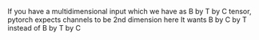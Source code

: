 If you have a multidimensional input which we have as B by T by C tensor, pytorch expects channels to be 2nd dimension here
It wants B by C by T instead of B by T by C

